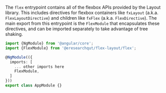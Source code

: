 The `flex` entrypoint contains all of the flexbox APIs provided by the
Layout library. This includes directives for flexbox containers like
`fxLayout` (a.k.a. `FlexLayoutDirective`) and children like `fxFlex` 
(a.k.a. `FlexDirective`). The main export from this entrypoint is the 
`FlexModule` that encapsulates these directives, and can be 
imported separately to take advantage of tree shaking.

```typescript
import {NgModule} from '@angular/core';
import {FlexModule} from '@eresearchqut/flex-layout/flex';

@NgModule(({
  imports: [
    ... other imports here
    FlexModule,
  ]
}))
export class AppModule {}
```
